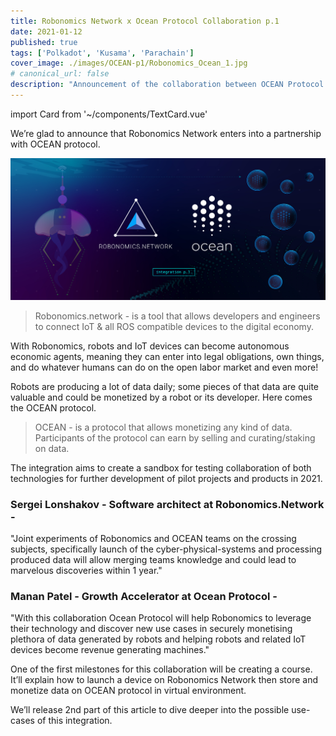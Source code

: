 ```yaml
---
title: Robonomics Network x Ocean Protocol Collaboration p.1
date: 2021-01-12
published: true
tags: ['Polkadot', 'Kusama', 'Parachain']
cover_image: ./images/OCEAN-p1/Robonomics_Ocean_1.jpg
# canonical_url: false
description: "Announcement of the collaboration between OCEAN Protocol and Robonomics Network"
---
```

import Card from '~/components/TextCard.vue'

We’re glad to announce that Robonomics Network enters into a partnership with OCEAN protocol.

![collaboration](./images/OCEAN-p1/Robonomics_Ocean_1.jpg)

> Robonomics.network - is a tool that allows developers and engineers to connect IoT & all ROS compatible devices to the digital economy.

With Robonomics, robots and IoT devices can become autonomous economic agents, meaning they can enter into legal obligations, own things, and do whatever humans can do on the open labor market and even more!

Robots are producing a lot of data daily; some pieces of that data are quite valuable and could be monetized by a robot or its developer. Here comes the OCEAN protocol.

> OCEAN - is a protocol that allows monetizing any kind of data. Participants of the protocol can earn by selling and curating/staking on data.

The integration aims to create a sandbox for testing collaboration of both technologies for further development of pilot projects and products in 2021.

<Card :image="'/avatars/Sergei-Lonshakov.jpg'" :back="'transparent'">

### Sergei Lonshakov - Software architect at Robonomics.Network - 

"Joint experiments of Robonomics and OCEAN teams on the crossing subjects, specifically launch of the cyber-physical-systems and processing produced data will allow merging teams knowledge and could lead to marvelous discoveries within 1 year."

</Card>

<Card :image="'/avatars/Manan-Patel.jpg'" :back="'transparent'">

### Manan Patel - Growth Accelerator at Ocean Protocol -

"With this collaboration Ocean Protocol will help Robonomics to leverage their technology and discover new use cases in securely monetising plethora of data generated by robots and helping robots and related IoT devices become revenue generating machines."

</Card>

One of the first milestones for this collaboration will be creating a course.
It’ll explain how to launch a device on Robonomics Network then store and monetize data on OCEAN protocol in virtual environment.

We’ll release 2nd part of this article to dive deeper into the possible use-cases of this integration.
